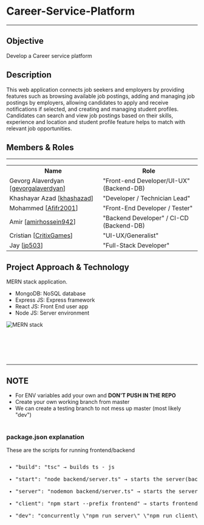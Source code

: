 # Career-Service-Platform

<hr>

## Objective 
<p>
    Develop a Career service platform
</p>

## Description
<p>
    This web application connects job seekers and employers by providing       features such as browsing available job postings, adding and managing job postings by employers, allowing candidates to apply and receive notifications if selected, and creating and managing student profiles. Candidates can search and view job postings based on their skills, experience and location and student profile feature helps to match with relevant job opportunities.

</p>

## Members & Roles

<hr>

<table>
    <tr>
        <th>Name</th>
        <th>Role</th>
    </tr>   
    <tr>
        <td>Gevorg Alaverdyan [<a href="https://github.com/gevorgalaverdyan">gevorgalaverdyan</a>]</td>
        <td>"Front-end Developer/UI-UX" (Backend-DB)</td>
    </tr>
    <tr>
        <td>Khashayar Azad [<a href="https://github.com/khashazad">khashazad</a>]</td>
        <td>"Developer / Technician Lead"</td>
    </tr>
    <tr>
        <td>Mohammed [<a href="https://github.com/Afifr2001">Afifr2001</a>]</td>
        <td>"Front-End Developer / Tester"</td>
    </tr>
    <tr>
        <td>Amir [<a href="https://github.com/amirhossein942">amirhossein942</a>]</td>
        <td>"Backend Developer" / CI-CD (Backend-DB) </td>
    </tr>
    <tr>
        <td>Cristian [<a href="https://github.com/CritixGames">CritixGames</a>]</td></td>
        <td>"UI-UX/Generalist"</td>
    </tr>
    <tr>
        <td>Jay [<a href="https://github.com/jp503">jp503</a>] </td>
        <td>"Full-Stack Developer"</td>
    </tr>
</table>

## Project Approach & Technology 
<p>
    MERN stack application.
    <ul>
        <li>MongoDB: NoSQL database</li>
        <li>Express JS: Express framework</li>
        <li>React JS: Front End user app</li>
        <li>Node JS: Server environment</li>
    </ul>
</p>

![MERN stack](https://user-images.githubusercontent.com/57418717/215917734-83329c68-26b2-46ed-9bc7-34bff88de361.png)

<br><br>
<br><br>

<hr>

## NOTE
- For ENV variables add your own and <b>DON'T PUSH IN THE REPO</b>
- Create your own working branch from master
- We can create a testing branch to not mess up master (most likely "dev")
<br><br>

### package.json explanation

These are the scripts for running frontend/backend

<pre><ul><li>"build": "tsc" → builds ts - js</li>
<li>"start": "node backend/server.ts" → starts the server(backend)</li>
<li>"server": "nodemon backend/server.ts" → starts the server(backend) but nodemon restarts your node application when it detects any changes </li>
<li>"client": "npm start --prefix frontend" → starts frontend</li>
<li>"dev": "concurrently \"npm run server\" \"npm run client\"" → starts frontend & backend</li></ul></pre>


